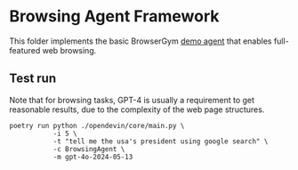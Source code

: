 # Browsing Agent Framework

This folder implements the basic BrowserGym [demo agent](https://github.com/ServiceNow/BrowserGym/tree/main/demo_agent) that enables full-featured web browsing.


## Test run

Note that for browsing tasks, GPT-4 is usually a requirement to get reasonable results, due to the complexity of the web page structures.

```
poetry run python ./opendevin/core/main.py \
           -i 5 \
           -t "tell me the usa's president using google search" \
           -c BrowsingAgent \
           -m gpt-4o-2024-05-13
```
